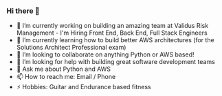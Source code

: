 ### Hi there 👋

- 🔭  I’m currently working on building an amazing team at Validus Risk Management - I'm Hiring Front End, Back End, Full Stack Engineers
- 🌱  I’m currently learning how to build better AWS architectures (for the Solutions Architect Professional exam)
- 👯  I’m looking to collaborate on anything Python or AWS based!
- 🤔  I’m looking for help with building great software development teams
- 💬  Ask me about Python and AWS
- 📫  How to reach me: Email / Phone 
- ⚡  Hobbies: Guitar and Endurance based fitness

<!--
**candyflossuk/candyflossuk** is a ✨ _special_ ✨ repository because its `README.md` (this file) appears on your GitHub profile.

Here are some ideas to get you started:

- 🔭 I’m currently working on ...
- 🌱 I’m currently learning ...
- 👯 I’m looking to collaborate on ...
- 🤔 I’m looking for help with ...
- 💬 Ask me about ...
- 📫 How to reach me: ...
- 😄 Pronouns: ...
- ⚡ Fun fact: ...
-->
